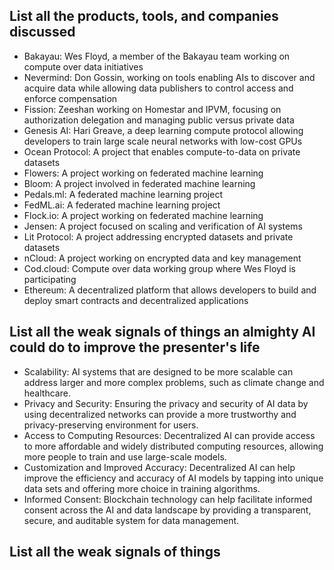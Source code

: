 ## List all the products, tools, and companies discussed

- Bakayau: Wes Floyd, a member of the Bakayau team working on compute over data initiatives
- Nevermind: Don Gossin, working on tools enabling AIs to discover and acquire data while allowing data publishers to control access and enforce compensation
- Fission: Zeeshan working on Homestar and IPVM, focusing on authorization delegation and managing public versus private data
- Genesis AI: Hari Greave, a deep learning compute protocol allowing developers to train large scale neural networks with low-cost GPUs
- Ocean Protocol: A project that enables compute-to-data on private datasets
- Flowers: A project working on federated machine learning
- Bloom: A project involved in federated machine learning
- Pedals.ml: A federated machine learning project
- FedML.ai: A federated machine learning project
- Flock.io: A project working on federated machine learning
- Jensen: A project focused on scaling and verification of AI systems
- Lit Protocol: A project addressing encrypted datasets and private datasets
- nCloud: A project working on encrypted data and key management
- Cod.cloud: Compute over data working group where Wes Floyd is participating
- Ethereum: A decentralized platform that allows developers to build and deploy smart contracts and decentralized applications

## List all the weak signals of things an almighty AI could do to improve the presenter's life

- Scalability: AI systems that are designed to be more scalable can address larger and more complex problems, such as climate change and healthcare.
- Privacy and Security: Ensuring the privacy and security of AI data by using decentralized networks can provide a more trustworthy and privacy-preserving environment for users.
- Access to Computing Resources: Decentralized AI can provide access to more affordable and widely distributed computing resources, allowing more people to train and use large-scale models.
- Customization and Improved Accuracy: Decentralized AI can help improve the efficiency and accuracy of AI models by tapping into unique data sets and offering more choice in training algorithms.
- Informed Consent: Blockchain technology can help facilitate informed consent across the AI and data landscape by providing a transparent, secure, and auditable system for data management.

## List all the weak signals of things